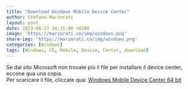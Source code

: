 ```yaml
---
title: "Download Windows Mobile Device Center"
author: Stefano Marzorati
layout: post
date: 2023-06-27 16:15:00 +0200
image: 'https://marzorati.co/img/windows.png'
share-img: 'https://marzorati.co/img/windows.png'
categories: [Windows]
tags: [Windows, CE, Mobile, Device, Center, download]
---
```

Se dal sito Microsoft non trovate più il file per installare il device center, eccone qua una copia.   
Per scaricare il file, cliccate qua: <a href="https://e.pcloud.link/publink/show?code=XZrqffZEnC4wA7LlKFYUvU0tOF0K54vAesk" target="_blank">Windows Mobile Device Center 64 bit</a>
